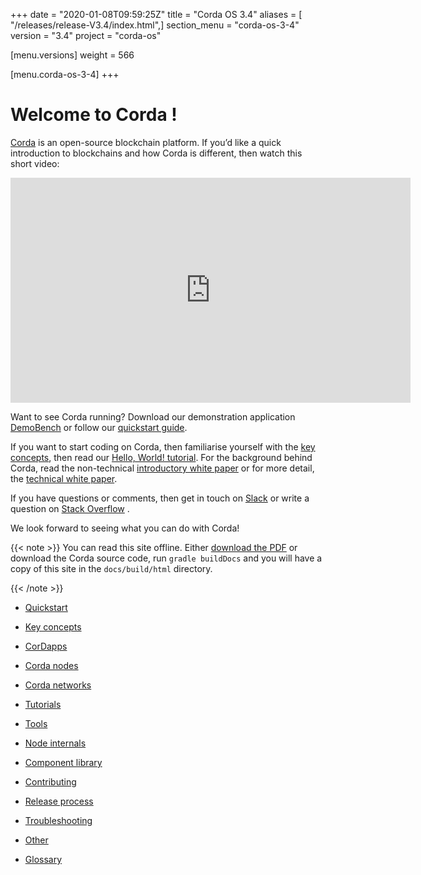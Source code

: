 +++
date = "2020-01-08T09:59:25Z"
title = "Corda OS 3.4"
aliases = [ "/releases/release-V3.4/index.html",]
section_menu = "corda-os-3-4"
version = "3.4"
project = "corda-os"

[menu.versions]
weight = 566

[menu.corda-os-3-4]
+++


# Welcome to Corda !

[Corda](https://www.corda.net/) is an open-source blockchain platform. If you’d like a quick introduction to blockchains and how Corda is different, then watch this short video:

<embed>
<iframe src="https://player.vimeo.com/video/205410473" width="640" height="360" frameborder="0" webkitallowfullscreen="true" mozallowfullscreen="true" allowfullscreen="true"></iframe>


</embed>

Want to see Corda running? Download our demonstration application [DemoBench](https://www.corda.net/downloads/) or
            follow our [quickstart guide](quickstart-index.md).

If you want to start coding on Corda, then familiarise yourself with the [key concepts](key-concepts.md), then read
            our [Hello, World! tutorial](hello-world-introduction.md). For the background behind Corda, read the non-technical
            [introductory white paper](_static/corda-introductory-whitepaper.pdf) or for more detail, the [technical white paper](_static/corda-technical-whitepaper.pdf).

If you have questions or comments, then get in touch on [Slack](https://slack.corda.net/) or write a question on
            [Stack Overflow](https://stackoverflow.com/questions/tagged/corda) .

We look forward to seeing what you can do with Corda!


{{< note >}}
You can read this site offline. Either [download the PDF](_static/corda-developer-site.pdf) or download the Corda source code, run `gradle buildDocs` and you will have
                a copy of this site in the `docs/build/html` directory.

{{< /note >}}

* [Quickstart](quickstart-index.md)

* [Key concepts](key-concepts.md)

* [CorDapps](building-a-cordapp-index.md)

* [Corda nodes](corda-nodes-index.md)

* [Corda networks](corda-networks-index.md)

* [Tutorials](tutorials-index.md)

* [Tools](tools-index.md)

* [Node internals](node-internals-index.md)

* [Component library](component-library-index.md)

* [Contributing](contributing-index.md)

* [Release process](release-process-index.md)

* [Troubleshooting](troubleshooting.md)

* [Other](other-index.md)

* [Glossary](glossary.md)



